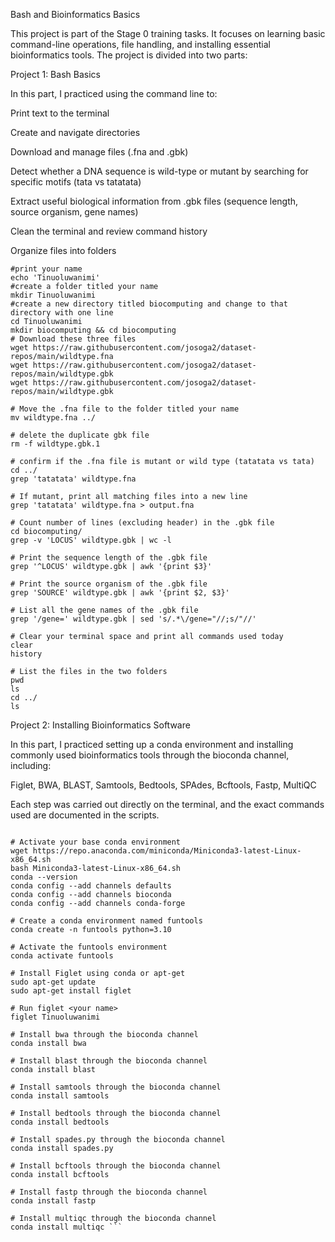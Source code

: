 Bash and Bioinformatics Basics

This project is part of the Stage 0 training tasks. It focuses on learning basic command-line operations, file handling, and installing essential bioinformatics tools. The project is divided into two parts:

Project 1: Bash Basics

In this part, I practiced using the command line to:

Print text to the terminal

Create and navigate directories

Download and manage files (.fna and .gbk)

Detect whether a DNA sequence is wild-type or mutant by searching for specific motifs (tata vs tatatata)

Extract useful biological information from .gbk files (sequence length, source organism, gene names)

Clean the terminal and review command history

Organize files into folders

```#Project one-bash basics
#print your name 
echo 'Tinuoluwanimi'
#create a folder titled your name
mkdir Tinuoluwanimi
#create a new directory titled biocomputing and change to that directory with one line
cd Tinuoluwanimi
mkdir biocomputing && cd biocomputing 
# Download these three files
wget https://raw.githubusercontent.com/josoga2/dataset-repos/main/wildtype.fna
wget https://raw.githubusercontent.com/josoga2/dataset-repos/main/wildtype.gbk
wget https://raw.githubusercontent.com/josoga2/dataset-repos/main/wildtype.gbk

# Move the .fna file to the folder titled your name
mv wildtype.fna ../

# delete the duplicate gbk file
rm -f wildtype.gbk.1

# confirm if the .fna file is mutant or wild type (tatatata vs tata)
cd ../
grep 'tatatata' wildtype.fna

# If mutant, print all matching files into a new line
grep 'tatatata' wildtype.fna > output.fna

# Count number of lines (excluding header) in the .gbk file
cd biocomputing/
grep -v 'LOCUS' wildtype.gbk | wc -l

# Print the sequence length of the .gbk file 
grep '^LOCUS' wildtype.gbk | awk '{print $3}'

# Print the source organism of the .gbk file
grep 'SOURCE' wildtype.gbk | awk '{print $2, $3}'

# List all the gene names of the .gbk file
grep '/gene=' wildtype.gbk | sed 's/.*\/gene="//;s/"//'

# Clear your terminal space and print all commands used today
clear
history

# List the files in the two folders
pwd
ls
cd ../
ls
```

Project 2: Installing Bioinformatics Software

In this part, I practiced setting up a conda environment and installing commonly used bioinformatics tools through the bioconda channel, including:

Figlet, BWA, BLAST, Samtools, Bedtools, SPAdes, Bcftools, Fastp, MultiQC

Each step was carried out directly on the terminal, and the exact commands used are documented in the scripts.
``` # Project 2: Installing Bioinformatics Software on the Terminal

# Activate your base conda environment
wget https://repo.anaconda.com/miniconda/Miniconda3-latest-Linux-x86_64.sh
bash Miniconda3-latest-Linux-x86_64.sh
conda --version
conda config --add channels defaults
conda config --add channels bioconda
conda config --add channels conda-forge

# Create a conda environment named funtools
conda create -n funtools python=3.10

# Activate the funtools environment
conda activate funtools

# Install Figlet using conda or apt-get
sudo apt-get update
sudo apt-get install figlet

# Run figlet <your name>
figlet Tinuoluwanimi

# Install bwa through the bioconda channel
conda install bwa

# Install blast through the bioconda channel
conda install blast

# Install samtools through the bioconda channel
conda install samtools

# Install bedtools through the bioconda channel
conda install bedtools

# Install spades.py through the bioconda channel
conda install spades.py

# Install bcftools through the bioconda channel
conda install bcftools

# Install fastp through the bioconda channel
conda install fastp

# Install multiqc through the bioconda channel
conda install multiqc ```



